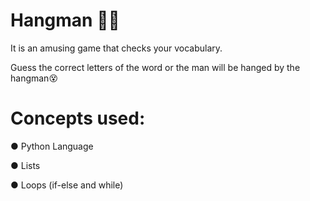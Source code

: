# Hangman 🙅‍♂️
It is an amusing game that checks your vocabulary.

Guess the correct letters of the word or the man will be hanged by the hangman😵


# Concepts used:
● Python Language

● Lists

● Loops (if-else and while)

